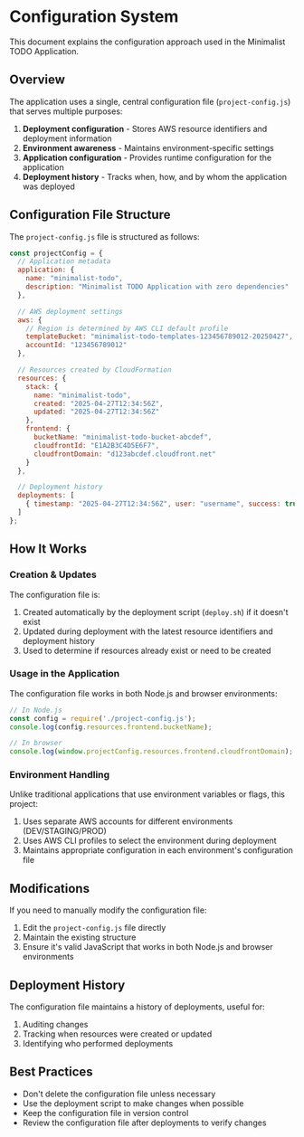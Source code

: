 # Configuration System

This document explains the configuration approach used in the Minimalist TODO Application.

## Overview

The application uses a single, central configuration file (`project-config.js`) that serves multiple purposes:

1. **Deployment configuration** - Stores AWS resource identifiers and deployment information
2. **Environment awareness** - Maintains environment-specific settings
3. **Application configuration** - Provides runtime configuration for the application
4. **Deployment history** - Tracks when, how, and by whom the application was deployed

## Configuration File Structure

The `project-config.js` file is structured as follows:

```javascript
const projectConfig = {
  // Application metadata
  application: {
    name: "minimalist-todo",
    description: "Minimalist TODO Application with zero dependencies"
  },

  // AWS deployment settings
  aws: {
    // Region is determined by AWS CLI default profile
    templateBucket: "minimalist-todo-templates-123456789012-20250427",
    accountId: "123456789012"
  },

  // Resources created by CloudFormation
  resources: {
    stack: {
      name: "minimalist-todo",
      created: "2025-04-27T12:34:56Z",
      updated: "2025-04-27T12:34:56Z"
    },
    frontend: {
      bucketName: "minimalist-todo-bucket-abcdef",
      cloudfrontId: "E1A2B3C4D5E6F7",
      cloudfrontDomain: "d123abcdef.cloudfront.net"
    }
  },

  // Deployment history
  deployments: [
    { timestamp: "2025-04-27T12:34:56Z", user: "username", success: true }
  ]
};
```

## How It Works

### Creation & Updates

The configuration file is:

1. Created automatically by the deployment script (`deploy.sh`) if it doesn't exist
2. Updated during deployment with the latest resource identifiers and deployment history
3. Used to determine if resources already exist or need to be created

### Usage in the Application

The configuration file works in both Node.js and browser environments:

```javascript
// In Node.js
const config = require('./project-config.js');
console.log(config.resources.frontend.bucketName);

// In browser
console.log(window.projectConfig.resources.frontend.cloudfrontDomain);
```

### Environment Handling

Unlike traditional applications that use environment variables or flags, this project:

1. Uses separate AWS accounts for different environments (DEV/STAGING/PROD)
2. Uses AWS CLI profiles to select the environment during deployment
3. Maintains appropriate configuration in each environment's configuration file

## Modifications

If you need to manually modify the configuration file:

1. Edit the `project-config.js` file directly
2. Maintain the existing structure
3. Ensure it's valid JavaScript that works in both Node.js and browser environments

## Deployment History

The configuration file maintains a history of deployments, useful for:

1. Auditing changes
2. Tracking when resources were created or updated
3. Identifying who performed deployments

## Best Practices

- Don't delete the configuration file unless necessary
- Use the deployment script to make changes when possible
- Keep the configuration file in version control
- Review the configuration file after deployments to verify changes